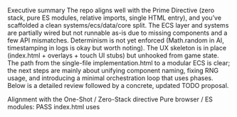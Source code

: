 Executive summary
The repo aligns well with the Prime Directive (zero stack, pure ES modules, relative imports, single HTML entry), and you’ve scaffolded a clean systems/ecs/data/core split.
The ECS layer and systems are partially wired but not runnable as-is due to missing components and a few API mismatches.
Determinism is not yet enforced (Math.random in AI, timestamping in logs is okay but worth noting).
The UX skeleton is in place (index.html + overlays + touch UI stubs) but unhooked from game state.
The path from the single-file implementation.html to a modular ECS is clear; the next steps are mainly about unifying component naming, fixing RNG usage, and introducing a minimal orchestration loop that uses phases.
Below is a detailed review followed by a concrete, updated TODO proposal.

Alignment with the One-Shot / Zero-Stack directive
Pure browser / ES modules: PASS
index.html uses <script type="module" src="./src/main.js"> with relative import paths including file extensions.
No bundlers or Node tooling.
Determinism and seedability: PARTIAL
rng.js is solid (Mulberry32, helper API).
AI uses Math.random(), and imports a non-existent randomInt(); needs to switch to seeded RNG.
MessageLog uses Date.now(); that doesn’t affect simulation determinism, only logging.
One file = one idea: PASS
Files are small and focused (systems, core components, data defs).
Mobile and Responsive skeleton: PASS (pending hooks)
<meta viewport>, canvas fill via CSS, touch UI scaffolding present.
ECS core readiness
core.js is imported by components (defineComponent) and is assumed to provide:
Component definitions and world management with world.system(fn, phase), world.query(...), world.getComponent(eid, name) or world.get(eid, Component), world.add, world.removeComponent, world.removeEntity, world.set, world.mutate, world.tick(dt), possibly startLoop(world). The systems depend on these.
API usage is mixed between:
Systems using string component names + getComponent().
Core helpers using component objects + get()/add()/set()/mutate().
Recommendation: Support both forms, but pick one convention for new code (suggest: component objects internally, string names are acceptable at query boundaries since you’ve standardized on PascalCase names).
Systems audit
movement.js
Contract: Requires Position + Velocity, updates pos using dt (Euler).
Deterministic: Yes.
Notes: Velocity component is missing; add a canonical definition.
ai.js
Contract: Requires AI + Position + Velocity. Picks new direction when cooldown ≤ 0.
Issues:
Imports { randomInt } from ../util/rng.js, but that function does not exist. The utility provides rngInt() (requires generator) and createRng() (has .int()).
Uses Math.random() for cooldown → not deterministic. Should use a seeded RNG (world RNG or system-local seeded generator).
Suggestion: Provide RNG via world or a system context, or import createRng(seed) in main bootstrap.
render.js
Contract: Requires Position + Renderable, draws rectangles + optional char.
Notes:
Renderable component is missing. Add with { color, char, charColor } as fields.
Uses fillText without setting font each frame; acceptable for prototype but define once on context when initializing for better consistency.
combat.js
Contract: Requires HP + PendingDamage, subtracts and emits death events.
Issues: HP and PendingDamage components are missing (while core/entity.js defines hp/maxHp within an Entity component).
Suggestion: Decide: either:
A) Use a dedicated HP component for systems and avoid duplicating hp in Entity; or
B) Adjust combat to mutate Entity.hp instead. Best for ECS clarity: A) introduce HP and refactor Entity (see Components section).
pickup.js
Contract: If entity with Inventory overlaps an Item, add item to inventory and remove item entity or strip Item component.
Issue: Inventory component is missing; needs definition.
index.js
Good aggregation. Registers render with its own phase. Assumes world phases sorted; ensure execution order is movement → ai → combat → pickup → render. If phases are string labels, make sure world enforces deterministic phase ordering.
Components and core modules
Present:
core/item.js defines an Item component and spawn helpers. Good.
core/equipment.js uses Entity.slots and item equip flows; consistent with Items.
core/entity.js defines an Entity component with stats (hp/maxHp/atk/def/level/xp) and slots.
core/tile.js is fine.
player.js defines Position and Player. Good.
core/message-log.js is a generally useful ring buffer (timestamped).
Missing components (referenced by systems, not yet defined):
Velocity (movement/ai)
Renderable (render)
AI (ai)
HP (combat) and PendingDamage (combat)
Inventory (pickup)
Naming cohesion (Entity vs HP):
Today Entity has hp/maxHp, but combat expects HP.
To avoid dupe truth and reduce coupling, pick a direction:
Option 1 (recommended): Introduce HP and gradually phase out hp/maxHp from Entity. Keep Entity focused on meta, growth, and slots.
Option 2: Use Entity in systems, delete HP references.
API cohesion:
Systems: string-based queries (world.query('Position','Renderable')) + getComponent().
Core helpers: world.get(eid, Component) and world.add/set/mutate().
As long as core.js handles both, this is OK. For new code, prefer component objects to leverage static defaults and avoid typos.
Data definitions
data is cleanly split:
item-defs.js, equip-defs.js, affix-defs.js, status-defs.js, monster-defs.js, and a federated defs.js that re-exports.
Implementation notes:
item-defs.js optionally includes executable script functions for effects. That’s fine in a zero-stack world as long as callers invoke them explicitly.
No side-effects on import—good.
Consistency:
Equip slots in EQUIP_DEFS include weapon, armor, ring, shield. Ensure these align with Entity.slots keys in core/entity.js (which currently uses head/body/main/off/feet/hands). There’s a mismatch:
Entity.slots: head, body, main, off, feet, hands
EQUIP_DEFS.slot: weapon, armor, ring, shield
You’ll need a slot mapping or to reconcile the slot taxonomy to avoid dead equipment logic.
UX skeleton and integration
index.html:
Canvas (#stage), title bar, HUD, overlays, touch UI, toast area—all present.
CSS sets touch-action:none on canvas; good for gestures.
main.js:
Handles canvas acquisition and resize; includes stubs for overlays, toasts, spell picker, keyboard fallbacks, and touch UI enabling.
Mentions window.JS_HOOKS for integration points. Good idea: acyclic dependency via hooks.
Missing: world bootstrap, entity spawning, system registration, game loop (fixed-step).
Gesture bindings exist but are UI-only. Eventually, they should synthesize input events or mutate ECS (e.g., set a DesiredMove or Intent component, or fire input events the ECS consumes deterministically).
Determinism and RNG
Good RNG module (rng.js) with createRng(seed), float/int/choice/shuffle helpers.
AI system currently non-deterministic (Math.random()), and the import for randomInt is incorrect.
Proposed pattern:
Create a deterministic RNG in bootstrap (const rng = createRng(seed)), attach to world or provide to systems via context (e.g., world.getService('rng')).
Replace all non-deterministic calls with RNG usage.
Logging stays timestamped—fine; but if you need replay-perfect logs, use a tick counter or simulation time.
Orchestration and loop
The TODO mentions orchestration.js with a Game class for input→simulate→render. Not present yet.
The ECS instruction also mentions startLoop(world) and world.tick(dt)—if provided by your core, wire it in main.js.
A minimal bootstrap should:
Create world with debug/strict flags.
Register systems in deterministic phases.
Seed RNG and inject into world/services context.
Spawn a player entity (Position, Velocity, Renderable, Inventory, HP, Player).
Start a fixed-step loop (e.g., 60 Hz) and tie resize to canvas scaling, not simulation.
Immediate defects and inconsistencies
Import mismatch:
ai.js: import { randomInt } from '../util/rng.js' does not exist.
Missing components referenced by systems:
Position exists (in player.js).
Missing: Velocity, Renderable, AI, HP, PendingDamage, Inventory.
Equipment slot mismatch:
Entity.slots vs EQUIP_DEFS.slot use different nomenclature.
Potential world API mismatch:
Systems use world.getComponent / world.removeComponent / world.removeEntity.
Core helpers use world.get/add/set/mutate.
Ensure core.js implements both styles or standardize.
Recommended decisions (to prevent churn)
Component taxonomy:
Standardize on these minimal components for v0:
Position { x, y }
Velocity { dx, dy }
Renderable { color, char?, charColor? }
HP { current, max }
PendingDamage { amount }
Inventory { items: [] }
AI { cooldown, behavior? }
Player { name }
Keep core/entity.js as “ActorMeta” (rename later) for XP/level/slots only; remove hp/maxHp over time to avoid duplication OR stop using HP component and stick with Entity.hp across the codebase. Pick one and commit.
RNG:
Single RNG per simulation, injected via world context; ban Math.random() in systems.
Equipment slots:
Choose one slot scheme. Suggest canonical set aligned with defs: weapon, armor, shield, ring1, ring2, head, body, hands, feet, offhand/mainhand if dual-wielding. Update either defs or entity slots.
Proposed updated TODO (prioritized)
Make the ECS demo runnable (compile- and tick-clean)
Add missing components:
src/components/velocity.js, renderable.js, hp.js, pending-damage.js, inventory.js, ai.js
Fix RNG usage:
Replace randomInt import in ai.js with deterministic RNG (createRng(seed)), injected via world/services
Remove Math.random() in systems
Reconcile equipment slot taxonomy:
Decide canonical slot names and update either EQUIP_DEFS or Entity.slots + equip logic
Verify world API:
Ensure world.getComponent/removeComponent/removeEntity exist or adjust systems to use world.get/add/set/mutate
Bootstrap in main.js:
Create World, register systems via index.js
Spawn a player with Position, Velocity, Renderable, HP, Inventory, Player
Start fixed-step loop (world.tick(dt)), decouple resize from dt
Deterministic input pipeline
Keyboard + touch gestures generate high-level intents:
Example components: DesiredMove { dx, dy }, UseItem, OpenOverlay, etc.
A small InputSystem turns intents into mutations (e.g., set Velocity or perform actions), then clears the intents
Add optional haptics on confirmed actions (navigator.vibrate when available)
Render polish
Set font, baseline, and letter-spacing for consistent char rendering
Optionally add a camera (offset) to center the player
Add a minimal grid or background to visualize movement
Integrate overlays with ECS
Inventory overlay reads Inventory.items and shows item defs (name/glyph)
Log overlay mirrors a MessageLog system (append messages on actions)
Spell overlay can remain UI-only for now; later hook to ECS (e.g., CastSpell intent)
Map and collisions (incrementally)
Introduce a Map holder and Tile usage
Add a BlocksMovement check in MovementSystem (AABB on grid) or query tiles/rules
Re-enable hasLine() in bresenham.js when map structure is ready
Mobile UX deliverables
js-hack-mobile-ui.html:
Single-file build with embedded modules (keep code readable and hackable)
Include: canvas, HUD, touch controls, overlays, title updater
Gesture system + keyboard synthesis layer within the module
README-Mobile-UX.md:
Usage instructions, toggles (e.g., show/hide touch UI), deterministic seed notes
Orchestration module
src/orchestration.js:
Defines the Game orchestrator (input → simulate → render), wires hooks (window.JS_HOOKS) to open overlays and dispatch intents
Exposes startLoop(world) if not already provided by core.js
Contains a tiny “contract” for phases: input (construct intents) → sim (ai/movement/combat/pickup) → render
Optional: Serialization and replay
Use serialization.js to snapshot/save seed + entity state
Support replays by feeding the same seed and input timeline
Testing and self-checks
Add a fast self-test mode in main.js:
Create RNG with fixed seed, tick N frames, assert positions/hp deltas
Show a small on-screen PASS toast for debug builds
Gesture system notes (from UX-TODO)
Map top-level gestures to intents:
Swipe Up → Open Inventory intent
Swipe Down → Open Spell List intent
Swipe Right → Open Combat Log intent
Long-Press → Quick-Select (stub intent)
Double-Tap Player Tile → Descend Stairs intent (fallback to Enter)
Tap HP Bar → Use Healing Item intent
Tap Mana Bar → Auto-Cast Current Spell intent
Each confirmed gesture triggers haptic feedback and a toast message
Ensure thresholds are tuned and platform-agnostic (remove scroll/pinch interactions on canvas)
Risks and edge cases to watch
API friction: world.getComponent vs world.get(eid, Comp). Choose one for consistency.
Duplicate truth for HP: If both Entity.hp and HP.current exist, bugs follow; unify.
Equipment slot naming mismatch: will silently break equip logic if not reconciled.
Determinism leakage: avoid Date-based logic in systems; keep all randomness via seeded RNG.
Performance with string-based queries: if world.query('Position','Renderable') is implemented via archetypes, great; otherwise consider caching.
Acceptance criteria for “first runnable ECS slice”
Build: Pass (no module import errors; no missing exports)
Seeded AI: No Math.random() inside systems
Minimal loop runs:
Player visible on canvas with a colored square or char
Arrow keys or D-pad moves player deterministically
HUD updates on a simple action (e.g., picking up an item decrements ground item count and shows a log entry)
Render deterministically with a fixed seed; position after N ticks is stable across runs.
Suggested TODO.md update (drop-in content)
Immediate
Add components: Velocity, Renderable, HP, PendingDamage, Inventory, AI
Fix RNG usage in AI; inject a seeded RNG (createRng) via world/context
Reconcile equipment slots between Entity.slots and EQUIP_DEFS.slot
Verify or adapt world API to support both component-object and string-based accessors consistently
Bootstrap world in main.js: register systems, spawn player, start fixed-step loop
Next
Input intents + InputSystem to translate keyboard/touch into ECS mutations
Hook overlays to ECS state (inventory listing, message log)
Map/tile collision checks in MovementSystem; re-enable Bresenham LOS helper when map exists
UX deliverables
Create js-hack-mobile-ui.html: single-file module version with canvas, HUD, touch UI, overlays, title updater, gestures
Write README-Mobile-UX.md with usage and toggles
Polish
Camera offset and font setup in RenderSystem
Serialization/replay hooks for deterministic testing
Tiny self-test mode with a PASS toast overlay